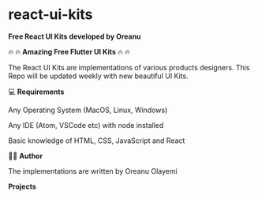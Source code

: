 # react-ui-kits
**Free React UI Kits developed by Oreanu**

🔥 🔥 **Amazing Free Flutter UI Kits** 🔥 🔥

The React UI Kits are implementations of various products designers. This Repo will be updated weekly with new beautiful UI Kits.

💻 **Requirements**

Any Operating System (MacOS, Linux, Windows)

Any IDE (Atom, VSCode etc) with node installed 

Basic knowledge of HTML, CSS, JavaScript and React

👨‍💻 **Author**

The implementations are written by Oreanu Olayemi

**Projects**
